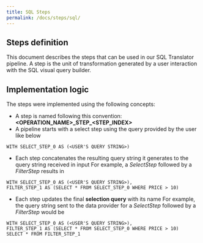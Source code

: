 ```yaml
---
title: SQL Steps
permalink: /docs/steps/sql/
---
```


## Steps definition

This document describes the steps that can be used in our SQL Translator pipeline. A step is
the unit of transformation generated by a user interaction with the SQL visual query
builder.

## Implementation logic 

The steps were implemented using the following concepts: 
- A step is named following this convention: **<OPERATION_NAME>\_STEP\_<STEP_INDEX>**
- A pipeline starts with a select step using the query provided by the user like below
```
WITH SELECT_STEP_0 AS (<USER'S QUERY STRING>)
```
- Each step concatenates the resulting query string it generates to the query string received in input
For example, a *SelectStep* followed by a *FilterStep* results in
```
WITH SELECT_STEP_0 AS (<USER'S QUERY STRING>),
FILTER_STEP_1 AS (SELECT * FROM SELECT_STEP_0 WHERE PRICE > 10)
```
- Each step updates the final **selection query** with its name
For example, the query string sent to the data provider for a *SelectStep* followed by a *FilterStep* would be
```
WITH SELECT_STEP_0 AS (<USER'S QUERY STRING>),
FILTER_STEP_1 AS (SELECT * FROM SELECT_STEP_0 WHERE PRICE > 10)
SELECT * FROM FILTER_STEP_1
```
